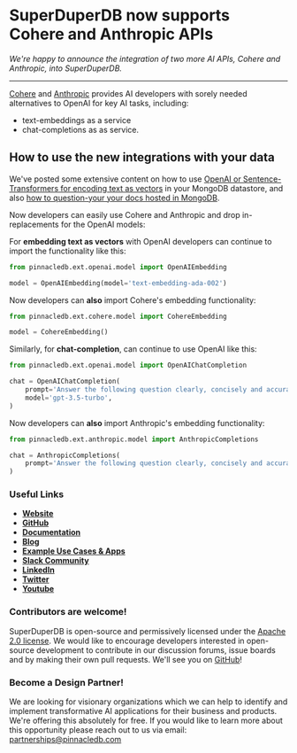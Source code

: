 # SuperDuperDB now supports Cohere and Anthropic APIs

*We're happy to announce the integration of two more AI APIs, Cohere and Anthropic, into SuperDuperDB.*

---

[Cohere](https://cohere.com/) and [Anthropic](https://www.anthropic.com/) provides AI developers with sorely needed alternatives to OpenAI for key AI tasks, 
including:

- text-embeddings as a service
- chat-completions as as service.

<!--truncate-->

## How to use the new integrations with your data

We've posted some extensive content on how to use [OpenAI or Sentence-Transformers for encoding text as vectors](https://docs.pinnacledb.com/docs/use_cases/items/compare_vector_search_solutions)
in your MongoDB datastore, and also [how to question-your your docs hosted in MongoDB](https://docs.pinnacledb.com/blog/building-a-documentation-chatbot-using-fastapi-react-mongodb-and-pinnacledb).

Now developers can easily use Cohere and Anthropic and drop in-replacements for the OpenAI models:

For **embedding text as vectors** with OpenAI developers can continue to import the functionality like this:

```python
from pinnacledb.ext.openai.model import OpenAIEmbedding

model = OpenAIEmbedding(model='text-embedding-ada-002')
```

Now developers can **also** import Cohere's embedding functionality:

```python
from pinnacledb.ext.cohere.model import CohereEmbedding

model = CohereEmbedding()
```

Similarly, for **chat-completion**, can continue to use OpenAI like this:

```python
from pinnacledb.ext.openai.model import OpenAIChatCompletion

chat = OpenAIChatCompletion(
    prompt='Answer the following question clearly, concisely and accurately',
    model='gpt-3.5-turbo',
)
```

Now developers can **also** import Anthropic's embedding functionality:

```python
from pinnacledb.ext.anthropic.model import AnthropicCompletions

chat = AnthropicCompletions(
    prompt='Answer the following question clearly, concisely and accurately',
)
```

### Useful Links

- **[Website](https://pinnacledb.com/)**
- **[GitHub](https://github.com/SuperDuperDB/pinnacledb)**
- **[Documentation](https://docs.pinnacledb.com/docs/docs/intro.html)**
- **[Blog](https://docs.pinnacledb.com/blog)**
- **[Example Use Cases & Apps](https://docs.pinnacledb.com/docs/category/use-cases)**
- **[Slack Community](https://join.slack.com/t/pinnacledb/shared_invite/zt-1zuojj0k0-RjAYBs1TDsvEa7yaFGa6QA)**
- **[LinkedIn](https://www.linkedin.com/company/pinnacledb/)**
- **[Twitter](https://twitter.com/pinnacledb)**
- **[Youtube](https://www.youtube.com/@pinnacledb)**

### Contributors are welcome!

SuperDuperDB is open-source and permissively licensed under the [Apache 2.0 license](https://github.com/SuperDuperDB/pinnacledb/blob/main/LICENSE). We would like to encourage developers interested in open-source development to contribute in our discussion forums, issue boards and by making their own pull requests. We'll see you on [GitHub](https://github.com/SuperDuperDB/pinnacledb)!

### Become a Design Partner!

We are looking for visionary organizations which we can help to identify and implement transformative AI applications for their business and products. We're offering this absolutely for free. If you would like to learn more about this opportunity please reach out to us via email: partnerships@pinnacledb.com